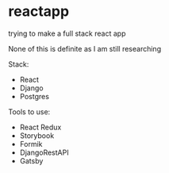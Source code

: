 # reactapp
trying to make a full stack react app

None of this is definite as I am still researching

Stack: 
- React
- Django
- Postgres

Tools to use:
- React Redux
- Storybook
- Formik
- DjangoRestAPI
- Gatsby
